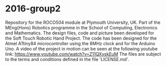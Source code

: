 # 2016-group2
Repository for the ROCO504 module at Plymouth University, UK.
Part of the MEng(Hons) Robotics programme in the School of Computing, Electronics and Mathematics.
The design files, code and picture been developed for the Soft Touch Robotic Hand Project.
The code has been designed for the Atmel ATtiny84 microcontroller using the 8MHz clock and for the Arduino Uno.
A video of the project in motion can be seen at the following youtube link:
https://www.youtube.com/watch?v=Z11QXyskEuM
The files are subject to the terms and conditions defined in the file 'LICENSE.md'.
